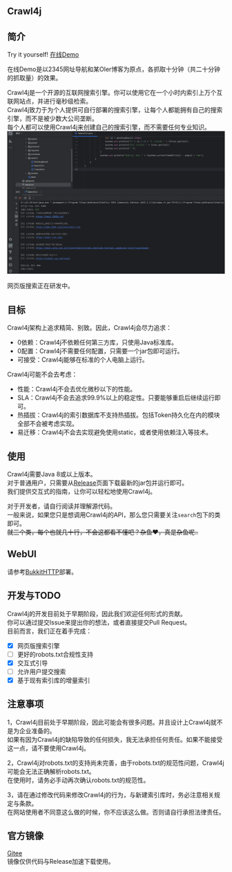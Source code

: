 Crawl4j
---

## 简介

Try it yourself! [在线Demo](https://apis.huzpsb.eu.org/search)

在线Demo是以2345网址导航和某OIer博客为原点，各抓取十分钟（共二十分钟的抓取量）的效果。

Crawl4j是一个开源的互联网搜索引擎。你可以使用它在一个小时内索引上万个互联网站点，并进行毫秒级检索。  
Crawl4j致力于为个人提供可自行部署的搜索引擎，让每个人都能拥有自己的搜索引擎，而不是被少数大公司垄断。  
每个人都可以使用Crawl4j来创建自己的搜索引擎，而不需要任何专业知识。  
![](sample.png)

网页版搜索正在研发中。

## 目标

Crawl4j架构上追求精简、别致。因此，Crawl4j会尽力追求：

- 0依赖：Crawl4j不依赖任何第三方库，只使用Java标准库。
- 0配置：Crawl4j不需要任何配置，只需要一个jar包即可运行。
- 可接受：Crawl4j能够在标准的个人电脑上运行。

Crawl4j可能不会去考虑：

- 性能：Crawl4j不会去优化微秒以下的性能。
- SLA：Crawl4j不会去追求99.9%以上的稳定性。只要能够重启后继续运行即可。
- 热插拔：Crawl4j的索引数据库不支持热插拔。包括Token持久化在内的模块全部不会被考虑实现。
- 易迁移：Crawl4j不会去实现避免使用static，或者使用依赖注入等技术。

## 使用

Crawl4j需要Java 8或以上版本。  
对于普通用户，只需要从[Release](https://github.com/huzpsb/crawl4j/releases)页面下载最新的jar包并运行即可。  
我们提供交互式的指南，让你可以轻松地使用Crawl4j。

对于开发者，请自行阅读并理解源代码。  
一般来说，如果您只是想调用Crawl4j的API，那么您只需要关注`search`包下的类即可。  
~~就三个类，每个也就几十行，不会这都看不懂吧？杂鱼❤，真是杂鱼呢..~~

## WebUI

请参考[BukkitHTTP](https://github.com/BukkitHTTP/BukkitHTTP)部署。

## 开发与TODO

Crawl4j的开发目前处于早期阶段，因此我们欢迎任何形式的贡献。   
你可以通过提交Issue来提出你的想法，或者直接提交Pull Request。  
目前而言，我们正在着手完成：

- [x] 网页版搜索引擎
- [ ] 更好的robots.txt合规性支持
- [x] 交互式引导
- [ ] 允许用户提交搜索
- [x] 基于现有索引库的增量索引

## 注意事项

1，Crawl4j目前处于早期阶段，因此可能会有很多问题。并且设计上Crawl4j就不是为企业准备的。  
如果有因为Crawl4j的缺陷导致的任何损失，我无法承担任何责任。如果不能接受这一点，请不要使用Crawl4j。

2，Crawl4j对robots.txt的支持尚未完善，由于robots.txt的规范性问题，Crawl4j可能会无法正确解析robots.txt。  
在使用时，请务必手动再次确认robots.txt的规范性。

3，请在通过修改代码来修改Crawl4j的行为，与新建索引库时，务必注意相关规定与条款。  
在网站使用者不同意这么做的时候，你不应该这么做。否则请自行承担法律责任。

## 官方镜像

[Gitee](https://gitee.com/ImJohnSmith/crawl4j)  
镜像仅供代码与Release加速下载使用。